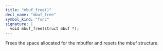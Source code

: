 ```yaml
---
title: "mbuf_free()"
decl_name: "mbuf_free"
symbol_kind: "func"
signature: |
  void mbuf_free(struct mbuf *);
---
```


Frees the space allocated for the mbuffer and resets the mbuf structure. 

